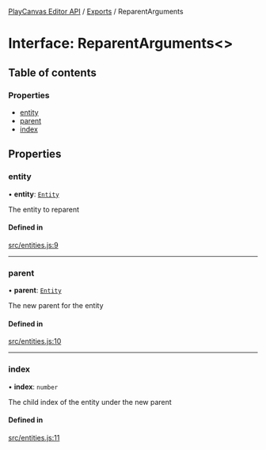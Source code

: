 [PlayCanvas Editor API](../README.md) / [Exports](../modules.md) / ReparentArguments

# Interface: ReparentArguments<\>

## Table of contents

### Properties

- [entity](ReparentArguments.md#entity)
- [parent](ReparentArguments.md#parent)
- [index](ReparentArguments.md#index)

## Properties

### entity

• **entity**: [`Entity`](../classes/Entity.md)

The entity to reparent

#### Defined in

[src/entities.js:9](https://github.com/playcanvas/editor-api/blob/867701a/src/entities.js#L9)

___

### parent

• **parent**: [`Entity`](../classes/Entity.md)

The new parent for the entity

#### Defined in

[src/entities.js:10](https://github.com/playcanvas/editor-api/blob/867701a/src/entities.js#L10)

___

### index

• **index**: `number`

The child index of the entity under the new parent

#### Defined in

[src/entities.js:11](https://github.com/playcanvas/editor-api/blob/867701a/src/entities.js#L11)
